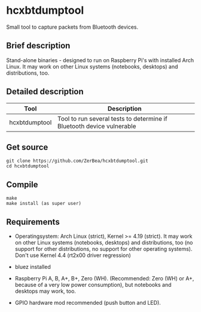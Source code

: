 hcxbtdumptool
==============

Small tool to capture packets from Bluetooth devices.


Brief description
--------------

Stand-alone binaries - designed to run on Raspberry Pi's with installed Arch Linux.
It may work on other Linux systems (notebooks, desktops) and distributions, too.


Detailed description
--------------

| Tool           | Description                                                                                            |
| -------------- | ------------------------------------------------------------------------------------------------------ |
| hcxbtdumptool  | Tool to run several tests to determine if Bluetooth device vulnerable                                  |


Get source
--------------
```
git clone https://github.com/ZerBea/hcxbtdumptool.git
cd hcxbtdumptool
```

Compile
--------------
```
make
make install (as super user)
```


Requirements
--------------

* Operatingsystem: Arch Linux (strict), Kernel >= 4.19 (strict). It may work on other Linux systems (notebooks, desktops) and distributions, too (no support for other distributions, no support for other operating systems). Don't use Kernel 4.4 (rt2x00 driver regression)

* bluez installed

* Raspberry Pi A, B, A+, B+, Zero (WH). (Recommended: Zero (WH) or A+, because of a very low power consumption), but notebooks and desktops may work, too.

* GPIO hardware mod recommended (push button and LED).

